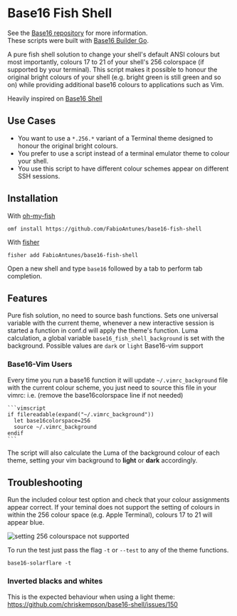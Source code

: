 # Base16 Fish Shell 
See the [Base16 repository](https://github.com/chriskempson/base16) for more information.  
These scripts were built with [Base16 Builder Go](https://github.com/belak/base16-builder-go).

A pure fish shell solution to change your shell's default ANSI colours but most importantly, colours 17 to 21 of your shell's 256 colorspace (if supported by your terminal). This script makes it possible to honour the original bright colours of your shell (e.g. bright green is still green and so on) while providing additional base16 colours to applications such as Vim.

Heavily inspired on [Base16 Shell](https://github.com/chriskempson/base16-shell)

## Use Cases

* You want to use a `*.256.*` variant of a Terminal theme designed to honour the original bright colours.
* You prefer to use a script instead of a terminal emulator theme to colour your shell.
* You use this script to have different colour schemes appear on different SSH sessions.

## Installation

With [oh-my-fish](https://github.com/oh-my-fish/oh-my-fish)
```fish
omf install https://github.com/FabioAntunes/base16-fish-shell
```

With [fisher](https://github.com/jorgebucaran/fisher)

```fish
fisher add FabioAntunes/base16-fish-shell
```

Open a new shell and type `base16` followed by a tab to perform tab completion.

## Features

Pure fish solution, no need to source bash functions.
Sets one universal variable with the current theme, whenever a new interactive session is started a function in conf.d will apply the theme's function.
Luma calculation, a global variable `base16_fish_shell_background` is set with the background. Possible values are `dark` or `light`
Base16-vim support

### Base16-Vim Users

Every time you run a base16 function it will update `~/.vimrc_background` file with the current colour scheme, you just need to source this file in your vimrc: i.e. (remove the base16colorspace line if not needed)

    ```vimscript
    if filereadable(expand("~/.vimrc_background"))
      let base16colorspace=256
      source ~/.vimrc_background
    endif
    ```

The script will also calculate the Luma of the background colour of each theme, setting your vim background to **light** or **dark** accordingly.

## Troubleshooting

Run the included colour test option and check that your colour assignments appear correct. If your teminal does not support the setting of colours in within the 256 colour space (e.g. Apple Terminal), colours 17 to 21 will appear blue.

![setting 256 colourspace not supported](https://raw.github.com/chriskempson/base16-shell/master/setting-256-colourspace-not-supported.png)

To run the test just pass the flag `-t` or `--test` to any of the theme functions. 

```fish
base16-solarflare -t
```

### Inverted blacks and whites

This is the expected behaviour when using a light theme:
https://github.com/chriskempson/base16-shell/issues/150
